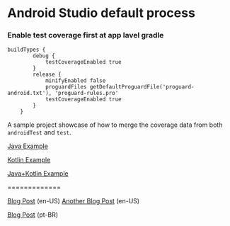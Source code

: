 
# Android Studio default process

### Enable test coverage first at app lavel gradle

```
buildTypes {
        debug {
            testCoverageEnabled true
        }
        release {
            minifyEnabled false
            proguardFiles getDefaultProguardFile('proguard-android.txt'), 'proguard-rules.pro'
            testCoverageEnabled true
        }
    }
```



A sample project showcase of how to merge the coverage data from both `androidTest` and `test`.

[Java Example](https://github.com/rafaeltoledo/unified-code-coverage-android/)

[Kotlin Example](https://github.com/rafaeltoledo/unified-code-coverage-android/tree/kotlin-coverage)

[Java+Kotlin Example](https://github.com/rafaeltoledo/unified-code-coverage-android/tree/mixed-languages)

=============

[Blog Post](https://medium.com/@rafael_toledo/setting-up-an-unified-coverage-report-in-android-with-jacoco-robolectric-and-espresso-ffe239aaf3fa) (en-US)
[Another Blog Post](https://proandroiddev.com/unified-code-coverage-for-android-revisited-44789c9b722f) (en-US)

[Blog Post](https://medium.com/android-dev-br/gerando-o-relat%C3%B3rio-de-cobertura-de-testes-unificado-com-jacoco-robolectric-e-espresso-c5f110dbf94f) (pt-BR)
